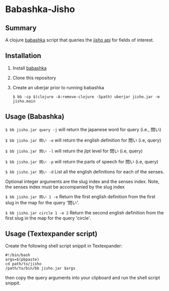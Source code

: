 # Babashka-Jisho
## Summary
A clojure [babashka](https://github.com/babashka/babashka#readme) script that queries the [jisho api](https://jisho.org/api/v1/search/words?keyword=%E8%A1%A8) for fields of interest.
 
## Installation
1. Install [babashka](https://github.com/babashka/babashka)
2. Clone this repository
3. Create an uberjar prior to running babashka 

    `$ bb -cp $(clojure -A:remove-clojure -Spath) uberjar jisho.jar -m jisho.main`

## Usage (Babashka) 
`$ bb jisho.jar query -j` will return the japanese word for query (i.e., 問い)

`$ bb jisho.jar 問い -e` will return the english definition for 問い (i.e, query)

`$ bb jisho.jar 問い -l` will return the jlpt level for 問い (i.e, query)

`$ bb jisho.jar 問い -p` will return the parts of speech for 問い (i.e, query)

`$ bb jisho.jar 問い -d` List all the english definitions for each of the senses.

Optional integer arguments are the slug index and the senses index. Note, the senses index must be accompanied by the slug index

`$ bb jisho.jar 問い 1 -e` Return the first english definition from the first slug in the map for the query '問い'.

`$ bb jisho.jar circle 1 -e 2` Return the second english definition from the first slug in the map for the query 'circle'. 

## Usage (Textexpander script)
Create the following shell script snippit in Textexpander:
```
#!/bin/bash
args=$(pbpaste)
cd path/to/jisho
/path/to/bin/bb jisho.jar $args
```
then copy the query arguments into your clipboard and run the shell script snippit.
